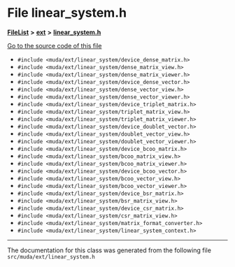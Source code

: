 

# File linear\_system.h



[**FileList**](files.md) **>** [**ext**](dir_dee31a662aa40cb7fc08cb07824f4a9a.md) **>** [**linear\_system.h**](linear__system_8h.md)

[Go to the source code of this file](linear__system_8h_source.md)



* `#include <muda/ext/linear_system/device_dense_matrix.h>`
* `#include <muda/ext/linear_system/dense_matrix_view.h>`
* `#include <muda/ext/linear_system/dense_matrix_viewer.h>`
* `#include <muda/ext/linear_system/device_dense_vector.h>`
* `#include <muda/ext/linear_system/dense_vector_view.h>`
* `#include <muda/ext/linear_system/dense_vector_viewer.h>`
* `#include <muda/ext/linear_system/device_triplet_matrix.h>`
* `#include <muda/ext/linear_system/triplet_matrix_view.h>`
* `#include <muda/ext/linear_system/triplet_matrix_viewer.h>`
* `#include <muda/ext/linear_system/device_doublet_vector.h>`
* `#include <muda/ext/linear_system/doublet_vector_view.h>`
* `#include <muda/ext/linear_system/doublet_vector_viewer.h>`
* `#include <muda/ext/linear_system/device_bcoo_matrix.h>`
* `#include <muda/ext/linear_system/bcoo_matrix_view.h>`
* `#include <muda/ext/linear_system/bcoo_matrix_viewer.h>`
* `#include <muda/ext/linear_system/device_bcoo_vector.h>`
* `#include <muda/ext/linear_system/bcoo_vector_view.h>`
* `#include <muda/ext/linear_system/bcoo_vector_viewer.h>`
* `#include <muda/ext/linear_system/device_bsr_matrix.h>`
* `#include <muda/ext/linear_system/bsr_matrix_view.h>`
* `#include <muda/ext/linear_system/device_csr_matrix.h>`
* `#include <muda/ext/linear_system/csr_matrix_view.h>`
* `#include <muda/ext/linear_system/matrix_format_converter.h>`
* `#include <muda/ext/linear_system/linear_system_context.h>`


































































------------------------------
The documentation for this class was generated from the following file `src/muda/ext/linear_system.h`

